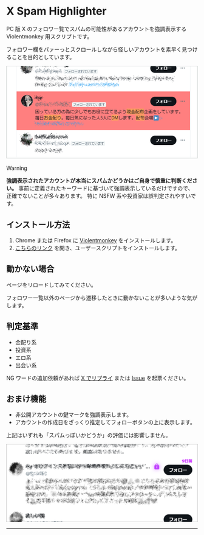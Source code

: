 # X Spam Highlighter

PC 版 X のフォロワー覧でスパムの可能性があるアカウントを強調表示する Violentmonkey 用スクリプトです。

フォロワー欄をパァーっとスクロールしながら怪しいアカウントを素早く見つけることを目的としています。

![カバー画像](./images/cover.png)

> [!WARNING]
> **強調表示されたアカウントが本当にスパムかどうかはご自身で慎重に判断ください。**
> 事前に定義されたキーワードに基づいて強調表示しているだけですので、正確でないことが多々あります。
> 特に NSFW 系や投資家は誤判定されやすいです。

## インストール方法

1. Chrome または Firefox に [Violentmonkey](https://violentmonkey.github.io/) をインストールします。
2. [こちらのリンク](https://github.com/shapoco/x-spam-highlighter/raw/refs/heads/main/dist/x-spam-highlighter.user.js) を開き、ユーザースクリプトをインストールします。

## 動かない場合

ページをリロードしてみてください。

フォロワー一覧以外のページから遷移したときに動かないことが多いような気がします。

## 判定基準

- 金配り系
- 投資系
- エロ系
- 出会い系

NG ワードの追加依頼があれば [X でリプライ](https://twitter.com/shapoco/status/1858550973104529823) または [Issue](https://github.com/shapoco/x-spam-highlighter/issues) を起票ください。

## おまけ機能

- 非公開アカウントの鍵マークを強調表示します。
- アカウントの作成日をざっくり推定してフォローボタンの上に表示します。

上記はいずれも「スパムっぽいかどうか」の評価には影響しません。

![](./images/ss-lock-icon.png)

----
